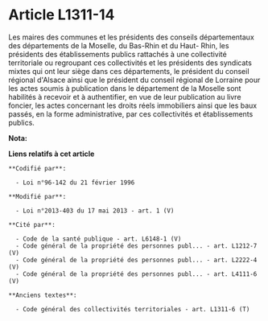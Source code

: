# Article L1311-14

Les maires des communes et les présidents des conseils départementaux des départements de la Moselle, du Bas-Rhin et du Haut-
Rhin, les présidents des établissements publics rattachés à une collectivité territoriale ou regroupant ces collectivités et
les présidents des syndicats mixtes qui ont leur siège dans ces départements, le président du conseil régional d'Alsace ainsi
que le président du conseil régional de Lorraine pour les actes soumis à publication dans le département de la Moselle sont
habilités à recevoir et à authentifier, en vue de leur publication au livre foncier, les actes concernant les droits réels
immobiliers ainsi que les baux passés, en la forme administrative, par ces collectivités et établissements publics.

**Nota:**



**Liens relatifs à cet article**

	**Codifié par**:

	  - Loi n°96-142 du 21 février 1996

	**Modifié par**:

	  - Loi n°2013-403 du 17 mai 2013 - art. 1 (V)

	**Cité par**:

	  - Code de la santé publique - art. L6148-1 (V)
	  - Code général de la propriété des personnes publ... - art. L1212-7 (V)
	  - Code général de la propriété des personnes publ... - art. L2222-4 (V)
	  - Code général de la propriété des personnes publ... - art. L4111-6 (V)

	**Anciens textes**:

	  - Code général des collectivités territoriales - art. L1311-6 (T)
